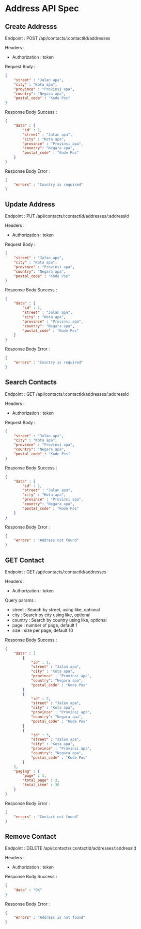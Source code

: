 # Address API Spec

## Create Addresss

Endpoint : POST /api/contacts/:contactiId/addresses

Headers :
- Authorization : token

Request Body : 

```json
{
    "street" : "Jalan apa",
    "city" : "Kota apa",
    "province" : "Provinsi apa",
    "country": "Negara apa",
    "postal_code" : "Kode Pos"
}
```

Response Body Success : 

```json
{
    "data" : {
        "id" : 1,
        "street" : "Jalan apa",
        "city" : "Kota apa",
        "province" : "Provinsi apa",
        "country": "Negara apa",
        "postal_code" : "Kode Pos"
    }
}
```

Response Body Error :

```json
{
    "errors" : "Country is required"
}
```

## Update Address

Endpoint : PUT /api/contacts/:contactId/addresses/:addressId

Headers :
- Authorization : token

Request Body : 

```json
{
    "street" : "Jalan apa",
    "city" : "Kota apa",
    "province" : "Provinsi apa",
    "country": "Negara apa",
    "postal_code" : "Kode Pos"
}
```

Response Body Success : 

```json
{
    "data" : {
        "id" : 1,
        "street" : "Jalan apa",
        "city" : "Kota apa",
        "province" : "Provinsi apa",
        "country": "Negara apa",
        "postal_code" : "Kode Pos"
    }
}
```

Response Body Error :

```json
{
    "errors" : "Country is required"
}
```

## Search Contacts

Endpoint : GET /api/contacts/:contactId/addresses/:addressId

Headers :
- Authorization : token

Request Body : 

```json
{
    "street" : "Jalan apa",
    "city" : "Kota apa",
    "province" : "Provinsi apa",
    "country": "Negara apa",
    "postal_code" : "Kode Pos"
}
```

Response Body Success : 

```json
{
    "data" : {
        "id" : 1,
        "street" : "Jalan apa",
        "city" : "Kota apa",
        "province" : "Provinsi apa",
        "country": "Negara apa",
        "postal_code" : "Kode Pos"
    }
}
```

Response Body Error :

```json
{
    "errors" : "Address not found"
}
```

## GET Contact

Endpoint : GET /api/contacts/:contactId/addresses

Headers :
- Authorization : token

Query params :
- street : Search by street, using like, optional
- city : Search by city using like, optional
- country : Search by country using like, optional
- page : number of page, default 1
- size : size per page, default 10


Response Body Success : 

```json
{
    "data" : [
        {
            "id" : 1,
            "street" : "Jalan apa",
            "city" : "Kota apa",
            "province" : "Provinsi apa",
            "country": "Negara apa",
            "postal_code" : "Kode Pos"
        }
        {
            "id" : 2,
            "street" : "Jalan apa",
            "city" : "Kota apa",
            "province" : "Provinsi apa",
            "country": "Negara apa",
            "postal_code" : "Kode Pos"
        }
        {
            "id" : 3,
            "street" : "Jalan apa",
            "city" : "Kota apa",
            "province" : "Provinsi apa",
            "country": "Negara apa",
            "postal_code" : "Kode Pos"
        }
    ],
    "paging" : {
        "page" : 1,
        "total_page" : 3,
        "total_item" : 30
    }
}
```

Response Body Error :

```json
{
    "errors" : "Contact not found"
}
```

## Remove Contact

Endpoint : DELETE /api/contacts/:contactId/addresses/:addressId

Headers :
- Authorization : token

Response Body Success : 

```json
{
    "data" : "OK"
}
```

Response Body Error :

```json
{
    "errors" : "Address is not found"
}
```
